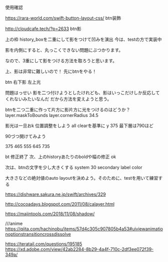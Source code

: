 使用確認



https://rara-world.com/swift-button-layout-css/
btn装飾

http://cloudcafe.tech/?p=2633
btn影
<!-- scrollさせる
labelを3つ設置

=を押す
 historicalに値があれば、 ""でなければ
   historicalから値を取得label1 に代入
 なければ何もしない


clear labelを全て ""にすると
scrollを初期値に戻す

label 1が入ったらscroll height + 100
label2 に値が入ったらscroll height + 100
label3に値が入れば +100 -->



<!-- history1に値があれば hisotory1の値をhisotry2に
history2に値があれば hisotory2の値をhisotry3に -->


<!-- caretを使えば点滅barは使えるが、文字を打ててしまうのでどうする
caret無視で作った場合、編集したい場所にタップしても変化なしになる。
caret模索する
textviewで特定のbtnしか打てないようにできないか？

android↑

iphoneやとタップできない仕様やな。

どっちにするか？

iphoneはタップできない仕様になっているため、左に|を書いて点滅させるだけさせて
範囲選択などはさせないようにするか。 -->

上の枠
history_boxを二重にして影をつけて凹みを演出
今は、testの方で実装中

影を内側にすると、丸っこくできない問題にぶつかります。

なので、3重にして影をつける方法を取ろうと思います。

上、影は非常に難しいので！
先にbtnをやる！

btn
右下影
左上光

問題はっせい
影を二つ付けようとしたけれども、影はいっこだけしか反応してくれないみたいなんだ
だから方法を変えようと思う。

btnを二つ二重に作って片方に影片方に光をつけるのはどうか？
layer.maskToBounds
layer.cornerRadius 34.5

影光は一旦おk
位置調整をしよう
all clearを基準に y 375
最下層は790ほど

90づつ開けてみよう

375 465 555 645 735

bt 修正終了
次、上のhistoryあたりのboldや幅の修正
ok

次は、btnの文字を少し大きくする
system 30
secondary label color

大きさなどの絶対値のauto layoutを決めよう。そのために、testを用いて練習する

https://dishware.sakura.ne.jp/swift/archives/329

http://cocoadays.blogspot.com/2011/08/calayer.html

https://majintools.com/2018/11/08/shadow/

///anime
https://qiita.com/hachinobu/items/57d4c305c907805b4a53#uiviewanimationoptionstransitioncrossdissolve


https://teratail.com/questions/195185
https://xd.adobe.com/view/42ab2284-8b29-4a4f-710c-2df3ee072f39-349a/